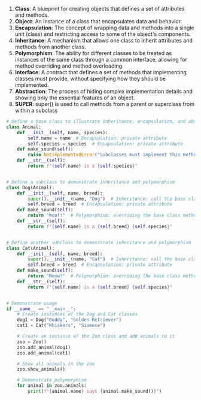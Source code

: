 1. **Class**: A blueprint for creating objects that defines a set of attributes and methods.
2. **Object**: An instance of a class that encapsulates data and behavior.
3. **Encapsulation**: The concept of wrapping data and methods into a single unit (class) and restricting access to some of the object's components.
4. **Inheritance**: A mechanism that allows one class to inherit attributes and methods from another class.
5. **Polymorphism**: The ability for different classes to be treated as instances of the same class through a common interface, allowing for method overriding and method overloading.
6. **Interface**: A contract that defines a set of methods that implementing classes must provide, without specifying how they should be implemented.
7. **Abstraction**: The process of hiding complex implementation details and showing only the essential features of an object.
8. **SUPER**: super() is used to call methods from a parent or superclass from within a subclass
```python
# Define a base class to illustrate inheritance, encapsulation, and abstraction
class Animal:
    def __init__(self, name, species):
        self.name = name  # Encapsulation: private attribute
        self.species = species  # Encapsulation: private attribute
    def make_sound(self):
        raise NotImplementedError("Subclasses must implement this method")  # Abstraction
    def __str__(self):
        return f"{self.name} is a {self.species}"


# Define a subclass to demonstrate inheritance and polymorphism
class Dog(Animal):
    def __init__(self, name, breed):
        super().__init__(name, "Dog")  # Inheritance: call the base class constructor
        self.breed = breed  # Encapsulation: private attribute
    def make_sound(self):
        return "Woof!"  # Polymorphism: overriding the base class method
    def __str__(self):
        return f"{self.name} is a {self.breed} {self.species}"


# Define another subclass to demonstrate inheritance and polymorphism
class Cat(Animal):
    def __init__(self, name, breed):
        super().__init__(name, "Cat")  # Inheritance: call the base class constructor
        self.breed = breed  # Encapsulation: private attribute
    def make_sound(self):
        return "Meow!"  # Polymorphism: overriding the base class method
    def __str__(self):
        return f"{self.name} is a {self.breed} {self.species}"


# Demonstrate usage
if __name__ == "__main__":
    # Create instances of the Dog and Cat classes
    dog1 = Dog("Buddy", "Golden Retriever")
    cat1 = Cat("Whiskers", "Siamese")

    # Create an instance of the Zoo class and add animals to it
    zoo = Zoo()
    zoo.add_animal(dog1)
    zoo.add_animal(cat1)

    # Show all animals in the zoo
    zoo.show_animals()

    # Demonstrate polymorphism
    for animal in zoo.animals:
        print(f"{animal.name} says {animal.make_sound()}")

```
